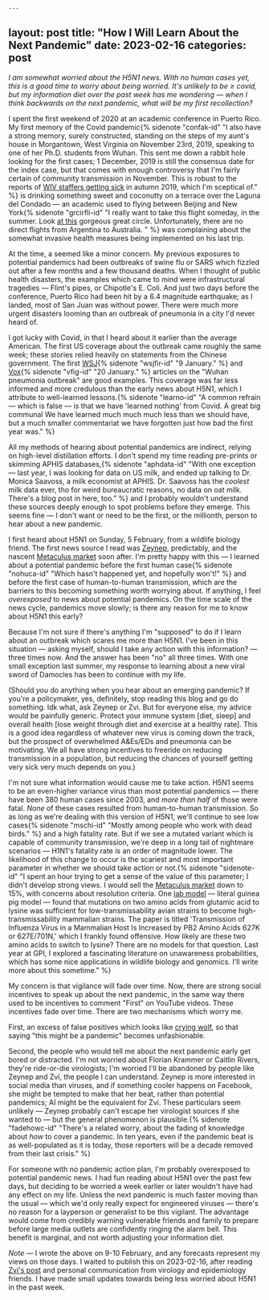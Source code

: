 	---
layout: post
title:  "How I Will Learn About the Next Pandemic"
date:   2023-02-16
categories: post
---

*I am somewhat worried about the H5N1 news. With no human cases yet, this is a good time to worry about being worried. It's unlikely to be ≥ covid, but my information diet over the past week has me wondering — when I think backwards on the next pandemic, what will be my first recollection?*

I spent the first weekend of 2020 at an academic conference in Puerto Rico. My first memory of the Covid pandemic{% sidenote "confak-id" "I also have a strong memory, surely constructed, standing on the steps of my aunt's house in Morgantown, West Virginia on November 23rd, 2019, speaking to one of her Ph.D. students from Wuhan. This sent me down a rabbit hole looking for the first cases; 1 December, 2019 is still the consensus date for the index case, but that comes with enough controversy that I'm fairly certain of community transmission in November. This is robust to the reports of [WIV staffers getting sick](https://www.wsj.com/articles/intelligence-on-sick-staff-at-wuhan-lab-fuels-debate-on-covid-19-origin-11621796228) in autumn 2019, which I'm sceptical of." %} is drinking something sweet and coconutty on a terrace over the Laguna del Condado — an academic used to flying between Beijing and New York{% sidenote "grcirfli-id" "I really want to take this flight someday, in the summer. Look [at this](http://gc.kls2.com/cgi-bin/gc?PATH=PEK-JFK&RANGE=&PATH-COLOR=red&PATH-UNITS=nm&PATH-MINIMUM=&SPEED-GROUND=&SPEED-UNITS=kts&RANGE-STYLE=best&RANGE-COLOR=navy&MAP-STYLE=) gorgeous great circle. Unfortunately, there are no direct flights from Argentina to Australia. " %} was complaining about the somewhat invasive health measures being implemented on his last trip. 

At the time, a  seemed like a minor concern. My previous exposures to potential pandemics had been outbreaks of swine flu or SARS which fizzled out after a few months and a few thousand deaths. When I thought of public health disasters, the examples which came to mind were infrastructural tragedies — Flint's pipes, or Chipotle's E. Coli. And just two days before the conference, Puerto Rico had been hit by a 6.4 magnitude earthquake; as I landed, most of San Juan was without power. There were much more urgent disasters looming than an outbreak of pneumonia in a city I'd never heard of. 

I got lucky with Covid, in that I heard about it earlier than the average American. The first US coverage about the outbreak came roughly the same week; these stories relied heavily on statements from the Chinese government. The first [WSJ](https://www.wsj.com/articles/health-officials-work-to-solve-chinas-mystery-virus-outbreak-11578308757?mod=searchresults&page=1&pos=2&mod=article_inline){% sidenote "wsjfir-id" "9 January." %} and [Vox](https://www.vox.com/2020/1/9/21058069/wuhan-pneumonia-outbreak){% sidenote "vfig-id" "20 January." %} articles on the "Wuhan pneumonia outbreak" are good examples. This coverage was far less informed and more credulous than the early news about H5N1, which I attribute to well-learned lessons.{% sidenote "learno-id" "A common refrain — which is false — is that we have 'learned nothing' from Covid. A great big communal We have learned much much much less than we should have, but a much smaller commentariat we have forgotten just how bad the first year was." %}

All my methods of hearing about potential pandemics are indirect, relying on high-level distillation efforts. I don't spend my time reading pre-prints or skimming APHIS databases,{% sidenote "aphdata-id" "With one exception — last year, I was looking for data on US milk, and ended up talking to Dr. Monica Saavoss, a milk economist at APHIS. Dr. Saavoss has the *coolest* milk data ever, tho for weird bureaucratic reasons, no data on oat milk. There's a blog post in here, too." %} and I probably wouldn't understand these sources deeply enough to spot problems before they emerge. This seems fine — I don't want or need to be the first, or the millionth, person to hear about a new pandemic.   

I first heard about H5N1 on Sunday, 5 February, from a wildlife biology friend. The first news source I read was [Zeynep](https://www.nytimes.com/2023/02/03/opinion/bird-flu-h5n1-pandemic.html), predictably, and the nascent [Metaculus market](https://www.metaculus.com/questions/15025/who-pheic-declaration-on-h5n1/) soon after. I'm pretty happy with this — I learned about a potential pandemic before the first human case{% sidenote "nohuca-id" "Which hasn't happened yet, and hopefully won't!" %} and before the first case of human-to-human transmission, which are the barriers to this becoming something worth worrying about. If anything, I feel *overexposed* to news about potential pandemics. On the time scale of the news cycle, pandemics move slowly; is there any reason for me to know about H5N1 this early? 

Because I'm not sure if there's anything I'm "supposed" to do if I learn about an outbreak which scares me more than H5N1. I've been in this situation — asking myself, should I take any action with this information? — three times now. And the answer has been "no" all three times. With one small exception last summer, my response to learning about a new viral sword of Damocles has been to continue with my life.

(Should *you* do anything when you hear about an emerging pandemic? If you're a policymaker, yes, definitely, stop reading this blog and go do something. Idk what, ask Zeynep or Zvi. But for everyone else, my advice would be painfully generic. Protect your immune system [diet, sleep] and overall health [lose weight through diet and exercise at a healthy rate]. This is a good idea regardless of whatever new virus is coming down the track, but the prospect of overwhelmed A&Es/EDs and pneumonia can be motivating. We all have strong incentives to freeride on reducing transmission in a population, but reducing the chances of yourself getting very sick very much depends on you.)

I'm not sure what information would cause me to take action. H5N1 seems to be an even-higher variance virus than most potential pandemics — there have been 380 human cases since 2003, and *more than half* of those were fatal. *None* of these cases resulted from human-to-human transmission. So as long as we're dealing with this version of H5N1, we'll continue to see low cases{% sidenote "mschi-id" "Mostly among people who work with dead birds." %} and a high fatality rate. But if we see a mutated variant which is capable of community transmission, we're deep in a long tail of nightmare scenarios — H1N1's fatality rate is an order of magnitude lower. The likelihood of this change to occur is the scariest and most important parameter in whether we should take action or not.{% sidenote "sidenote-id" "I spent an hour trying to get a sense of the value of this parameter; I didn't develop strong views. I would sell the [Metaculus market](https://www.metaculus.com/questions/15026/h5n1-human-to-human-transmission/) down to 15%, with concerns about resolution criteria. One [lab model](https://journals.plos.org/plospathogens/article/info:doi/10.1371/journal.ppat.1000252) — literal guinea pig model — found that mutations on two amino acids from glutamic acid to lysine was sufficient for low-transmissability avian strains to become high-transmissability mammalian strains. The paper is titled 'Transmission of Influenza Virus in a Mammalian Host Is Increased by PB2 Amino Acids 627K or 627E/701N,' which I frankly found offensive. How likely are these two amino acids to switch to lysine? There are no models for that question. Last year at GPI, I explored a fascinating literature on unawareness probabilities, which has some nice applications in wildlife biology and genomics. I'll write more about this sometime." %} 

My concern is that vigilance will fade over time.  Now, there are strong social incentives to speak up about the next pandemic, in the same way there used to be incentives to comment "First" on YouTube videos. These incentives fade over time. There are two mechanisms which worry me. 

First, an excess of false positives which looks like [crying wolf](https://www.jefftk.com/p/wolf-incident-postmortem), so that saying "this might be a pandemic" becomes unfashionable. 

Second, the people who would tell me about the next pandemic early get bored or distracted. I'm not worried about Florian Krammer or Caitlin Rivers, they're ride-or-die virologists; I'm worried I'll be abandoned by people like Zeynep and Zvi, the people I can understand. Zeynep is more interested in social media than viruses, and if something cooler happens on Facebook, she might be tempted to make that her beat, rather than potential pandemics; AI might be the equivalent for Zvi. These particulars seem unlikely — Zeynep probably can't escape her virologist sources if she wanted to — but the general phenomenon is plausible.{% sidenote "fadehowc-id" "There's a related worry, about the fading of knowledge about *how* to cover a pandemic. In ten years, even if the pandemic beat is as well-populated as it is today, those reporters will be a decade removed from their last crisis." %} 

For someone with no pandemic action plan, I'm probably overexposed to potential pandemic news. I had fun reading about H5N1 over the past few days, but deciding to be worried a week earlier or later wouldn't have had any effect on my life. Unless the next pandemic is much faster moving than the usual — which we'd only really expect for engineered viruses — there's no reason for a layperson or generalist to be this vigilant. The advantage would come from credibly warning vulnerable friends and family to prepare before large media outlets are confidently ringing the alarm bell. This benefit is marginal, and not worth adjusting your information diet. 

*Note* — I wrote the above on 9-10 February, and any forecasts represent my views on those days. I waited to publish this on 2023-02-16, after reading [Zvi's post](https://thezvi.substack.com/p/h5n1) and personal communication from virology and epidemiology friends. I have made small updates towards being less worried about H5N1 in the past week.

